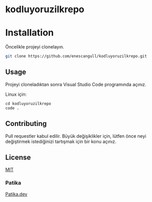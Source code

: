 # kodluyoruzilkrepo
 
# Installation

Öncelikle projeyi clonelayın.

```bash
git clone https://github.com/enescangull/kodluyoruzilkrepo.git
```

## Usage

Projeyi cloneladıktan sonra Visual Studio Code programında açınız.

Linux için:
```linux
cd kodluyoruzilkrepo
code .
```

## Contributing
Pull requestler kabul edilir. Büyük değişiklikler için, lütfen önce neyi değiştirmek istediğinizi tartışmak için bir konu açınız.


## License
[MIT](https://choosealicense.com/licenses/mit/)

### Patika
[Patika.dev](https://patika.dev)